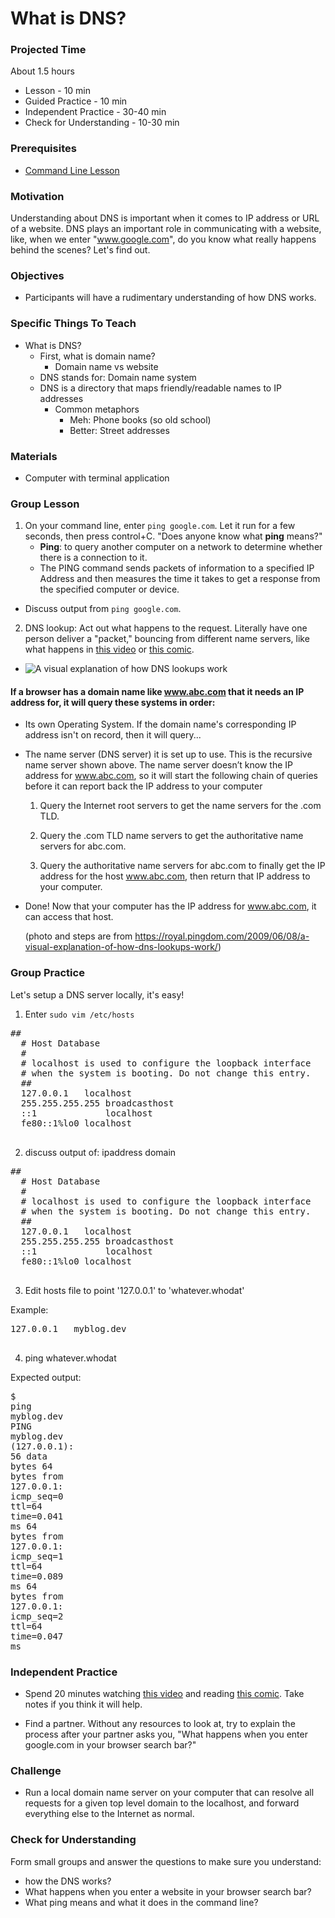 # What is DNS?

### Projected Time
About 1.5 hours

- Lesson - 10 min
- Guided Practice - 10 min
- Independent Practice - 30-40 min
- Check for Understanding - 10-30 min

### Prerequisites
- [Command Line Lesson](/command-line/command-line-interface.md)

### Motivation
  
Understanding about DNS is important when it comes to IP address or URL of a website. DNS plays an important role in communicating with a website, like, when we enter "www.google.com", do you know what really happens behind the scenes? Let's find out.


### Objectives
- Participants will have a rudimentary understanding of how DNS works.

### Specific Things To Teach

- What is DNS?
  - First, what is domain name?
    - Domain name vs website
  - DNS stands for: Domain name system
  - DNS is a directory that maps friendly/readable names to IP addresses
    - Common metaphors
      - Meh: Phone books (so old school)
      - Better: Street addresses

### Materials
- Computer with terminal application

### Group Lesson
1. On your command line, enter ```ping google.com```.  Let it run for a few seconds, then press control+C.
  "Does anyone know what **ping** means?"
   - **Ping**: to query another computer on a network to determine whether there is a connection to it.
   - The PING command sends packets of information to a specified IP Address and then measures the time it takes to get a response from the  specified computer or device.
  - Discuss output from ```ping google.com```.

2. DNS lookup: Act out what happens to the request.  Literally have one person deliver a "packet," bouncing from different name servers, like what happens in [this video](https://www.youtube.com/watch?v=72snZctFFtA) or [this comic](https://howdns.works/ep1/).
  - ![A visual explanation of how DNS lookups work](http://farm3.static.flickr.com/2435/3607857746_b4372ba3ba_o.png)

  #### If a browser has a domain name like www.abc.com that it needs an IP address for, it will query these systems in order:

  - Its own Operating System.  If the domain name's corresponding IP address isn't on record, then it will query...

  - The name server (DNS server) it is set up to use. This is the recursive name server shown above.  The name server doesn’t know the IP address for www.abc.com, so it will start the following chain of queries before it can report back the IP address to your computer

    1. Query the Internet root servers to get the name servers for the .com TLD.

    2. Query the .com TLD name servers to get the authoritative name servers for abc.com.

    3. Query the authoritative name servers for abc.com to finally get the IP address for the host www.abc.com, then return that IP address to your computer.

  - Done! Now that your computer has the IP address for www.abc.com, it can access that host.

    (photo and steps are from https://royal.pingdom.com/2009/06/08/a-visual-explanation-of-how-dns-lookups-work/)

### Group Practice
Let's setup a DNS server locally, it's easy!
1. Enter ```sudo vim /etc/hosts```
  <pre><span class="cp">##</span>
  <span class="cp"># Host Database</span>
  <span class="cp">#</span>
  <span class="cp"># localhost is used to configure the loopback interface</span>
  <span class="cp"># when the system is booting. Do not change this entry.</span>
  <span class="cp">##</span>
  <span class="mf">127.0.0.1</span>   <span class="n">localhost</span>
  <span class="mf">255.255.255.255</span> <span class="n">broadcasthost</span>
  <span class="o">::</span><span class="mi">1</span>             <span class="n">localhost</span>
  <span class="n">fe80</span><span class="o">::</span><span class="mi">1</span><span class="o">%</span><span class="n">lo0</span> <span class="n">localhost</span>
  </pre>

2. discuss output of: ipaddress  domain
  <pre><span class="cp">##</span>
  <span class="cp"># Host Database</span>
  <span class="cp">#</span>
  <span class="cp"># localhost is used to configure the loopback interface</span>
  <span class="cp"># when the system is booting. Do not change this entry.</span>
  <span class="cp">##</span>
  <span class="mf">127.0.0.1</span>   <span class="n">localhost</span>
  <span class="mf">255.255.255.255</span> <span class="n">broadcasthost</span>
  <span class="o">::</span><span class="mi">1</span>             <span class="n">localhost</span>
  <span class="n">fe80</span><span class="o">::</span><span class="mi">1</span><span class="o">%</span><span class="n">lo0</span> <span class="n">localhost</span>
  </pre>

3. Edit hosts file to point '127.0.0.1' to 'whatever.whodat'

  Example:

  <pre><span class="mf">127.0.0.1</span>   <span class="n">myblog</span><span class="p">.</span><span class="n">dev</span>
  </pre>

4. ping whatever.whodat

  Expected output:
    <pre><span class="err">$</span> <span class="n">ping</span> <span class="n">myblog</span><span class="p">.</span><span class="n">dev</span>
    <span class="n">PING</span> <span class="n">myblog</span><span class="p">.</span><span class="n">dev</span> <span class="p">(</span><span class="mf">127.0.0.1</span><span class="p">)</span><span class="o">:</span> <span class="mi">56</span> <span class="n">data</span> <span class="n">bytes</span>
    <span class="mi">64</span> <span class="n">bytes</span> <span class="n">from</span> <span class="mf">127.0.0.1</span><span class="o">:</span> <span class="n">icmp_seq</span><span class="o">=</span><span class="mi">0</span> <span class="n">ttl</span><span class="o">=</span><span class="mi">64</span> <span class="n">time</span><span class="o">=</span><span class="mf">0.041</span> <span class="n">ms</span>
    <span class="mi">64</span> <span class="n">bytes</span> <span class="n">from</span> <span class="mf">127.0.0.1</span><span class="o">:</span> <span class="n">icmp_seq</span><span class="o">=</span><span class="mi">1</span> <span class="n">ttl</span><span class="o">=</span><span class="mi">64</span> <span class="n">time</span><span class="o">=</span><span class="mf">0.089</span> <span class="n">ms</span>
    <span class="mi">64</span> <span class="n">bytes</span> <span class="n">from</span> <span class="mf">127.0.0.1</span><span class="o">:</span> <span class="n">icmp_seq</span><span class="o">=</span><span class="mi">2</span> <span class="n">ttl</span><span class="o">=</span><span class="mi">64</span> <span class="n">time</span><span class="o">=</span><span class="mf">0.047</span> <span class="n">ms</span>
    </pre>
 

### Independent Practice
- Spend 20 minutes watching [this video](https://www.youtube.com/watch?v=72snZctFFtA) and reading [this comic](https://howdns.works/ep1/).  Take notes if you think it will help.

- Find a partner. Without any resources to look at,  try to explain the process after your partner asks you, "What happens when you enter google.com in your browser search bar?"

### Challenge
- Run a local domain name server on your computer that can resolve all requests for a given top level domain to the localhost, and forward everything else to the Internet as normal.

### Check for Understanding
Form small groups and answer the questions to make sure you understand:
- how the DNS works?
- What happens when you enter a website in your browser search bar?
- What ping means and what it does in the command line?
